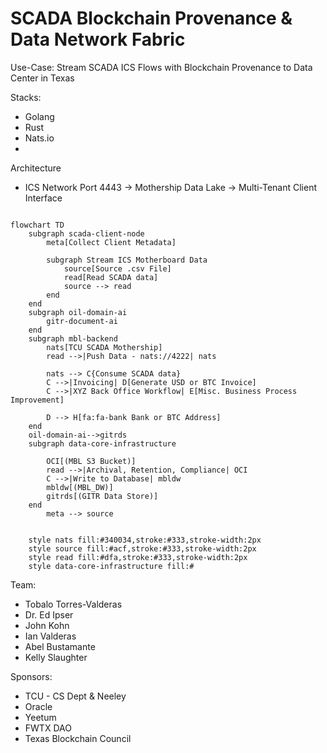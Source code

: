 # SCADA Blockchain Provenance & Data Network Fabric 

Use-Case: Stream SCADA ICS Flows with Blockchain Provenance to Data Center in Texas

Stacks:
- Golang
- Rust
- Nats.io
- 

Architecture
- ICS Network Port 4443 -> Mothership Data Lake -> Multi-Tenant Client Interface
```mermaid

flowchart TD
    subgraph scada-client-node
        meta[Collect Client Metadata]
        
        subgraph Stream ICS Motherboard Data
            source[Source .csv File]
            read[Read SCADA data]
            source --> read
        end
    end
    subgraph oil-domain-ai
        gitr-document-ai
    end
    subgraph mbl-backend
        nats[TCU SCADA Mothership]
        read -->|Push Data - nats://4222| nats

        nats --> C{Consume SCADA data}
        C -->|Invoicing| D[Generate USD or BTC Invoice]
        C -->|XYZ Back Office Workflow| E[Misc. Business Process Improvement]
        
        D --> H[fa:fa-bank Bank or BTC Address]
    end
    oil-domain-ai-->gitrds
    subgraph data-core-infrastructure
        
        OCI[(MBL S3 Bucket)]
        read -->|Archival, Retention, Compliance| OCI
        C -->|Write to Database| mbldw
        mbldw[(MBL_DW)]
        gitrds[(GITR Data Store)]
    end
        meta --> source


    style nats fill:#340034,stroke:#333,stroke-width:2px
    style source fill:#acf,stroke:#333,stroke-width:2px
    style read fill:#dfa,stroke:#333,stroke-width:2px
    style data-core-infrastructure fill:#
```


Team:
- Tobalo Torres-Valderas
- Dr. Ed Ipser
- John Kohn
- Ian Valderas
- Abel Bustamante
- Kelly Slaughter


Sponsors:
- TCU - CS Dept & Neeley
- Oracle
- Yeetum
- FWTX DAO
- Texas Blockchain Council
